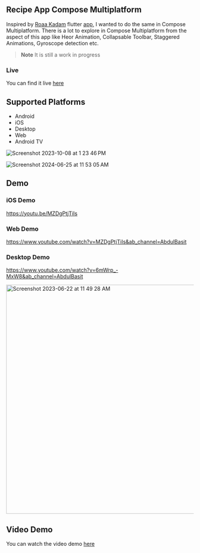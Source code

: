 ## Recipe App Compose Multiplatform

Inspired by [Roaa Kadam](https://github.com/Roaa94) flutter [app](https://github.com/Roaa94/recipes_ui_app/), I wanted to do the same in Compose Multiplatform. There is a lot to explore in Compose Multiplatform from the aspect of this app like Heor Animation, Collapsable Toolbar, Staggered Animations, Gyroscope detection etc. 

> **Note**
> It is still a work in progress


### Live
You can find it live [here](https://seabdulbasit.github.io/recipe-app/)

## Supported Platforms
- Android
- iOS
- Desktop
- Web
- Android TV

![Screenshot 2023-10-08 at 1 23 46 PM](https://github.com/SEAbdulbasit/recipe-app/assets/33172684/bf0c9376-fb57-4498-80f6-4a72300cb8e9)

![Screenshot 2024-06-25 at 11 53 05 AM](https://github.com/Atif-09/recipe-app/assets/55842938/16e66d0b-48de-4403-bb74-e2788c756cc3)


## Demo

### iOS Demo
https://youtu.be/MZDgPtjTiIs

### Web Demo
https://www.youtube.com/watch?v=MZDgPtjTiIs&ab_channel=AbdulBasit

### Desktop Demo
https://www.youtube.com/watch?v=6mWrp_-MxW8&ab_channel=AbdulBasit



<img width="615" alt="Screenshot 2023-06-22 at 11 49 28 AM" src="https://github.com/SEAbdulbasit/recipe-app/assets/33172684/ac19c301-8263-4d2c-8cfc-58f27d1acdb3">


## Video Demo
You can watch the video demo [here](https://www.youtube.com/watch?v=99i21nB4sI0&ab_channel=AbdulBasit)

